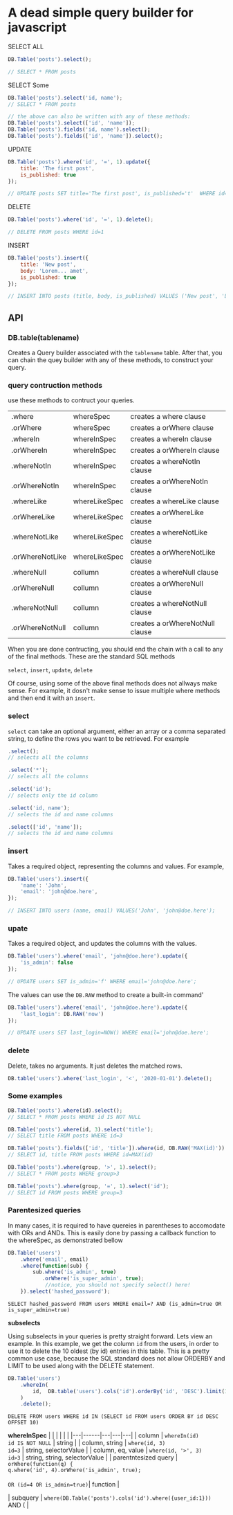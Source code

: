 A dead simple query builder for javascript
=


SELECT ALL
```javascript
DB.Table('posts').select();

// SELECT * FROM posts
```

SELECT Some
```javascript
DB.Table('posts').select('id, name');
// SELECT * FROM posts

// the above can also be written with any of these methods: 
DB.Table('posts').select(['id', 'name']);
DB.Table('posts').fields('id, name').select();
DB.Table('posts').fields(['id', 'name']).select(); 

```

UPDATE
```javascript
DB.Table('posts').where('id', '=', 1).update({
    title: 'The first post',
    is_published: true
});

// UPDATE posts SET title='The first post', is_published='t'  WHERE id=1
```


DELETE
```javascript
DB.Table('posts').where('id', '=', 1).delete();

// DELETE FROM posts WHERE id=1 
```

INSERT
```javascript
DB.Table('posts').insert({
    title: 'New post',
    body: 'Lorem... amet',
    is_published: true
});

// INSERT INTO posts (title, body, is_published) VALUES ('New post', 'Lorem... amet', true) 
```


API
--


### DB.table(tablename)
Creates a Query builder associated with the `tablename` table. After that, you can chain the quey builder with any of these methods, to construct your query.


### query contruction methods
use these methods to contruct your queries.

|   |      |   |
|---|------|---|
| .where | whereSpec | creates a where clause |  
| .orWhere | whereSpec | creates a orWhere clause |  
| .whereIn | whereInSpec | creates a whereIn clause |  
| .orWhereIn | whereInSpec | creates a orWhereIn clause |  
| .whereNotIn | whereInSpec | creates a whereNotIn clause |  
| .orWhereNotIn | whereInSpec | creates a orWhereNotIn clause |  
| .whereLike | whereLikeSpec | creates a whereLike clause |  
| .orWhereLike | whereLikeSpec | creates a orWhereLike clause |  
| .whereNotLike | whereLikeSpec | creates a whereNotLike clause |  
| .orWhereNotLike | whereLikeSpec | creates a orWhereNotLike clause |  
| .whereNull | collumn | creates a whereNull clause |  
| .orWhereNull | collumn | creates a orWhereNull clause |  
| .whereNotNull | collumn | creates a whereNotNull clause |  
| .orWhereNotNull | collumn | creates a orWhereNotNull clause |  

When you are done contructing, you should end the chain with a call to any of the final methods. These are the standard SQL methods

`select`, `insert`, `update`, `delete`

Of course, using some of the above final methods does not allways make sense. For example, it dosn't make sense to issue multiple where methods and then end it with an `insert`. 

### select
`select` can take an optional argument, either an array or a comma separated string, to define the rows you want to be retrieved. For example

```javascript
.select();
// selects all the columns

.select('*');
// selects all the columns

.select('id');
// selects only the id column

.select('id, name');
// selects the id and name columns

.select(['id', 'name']);
// selects the id and name columns
```


### insert
Takes a required object, representing the columns and values. For example,
```javascript
DB.Table('users').insert({
    'name': 'John',
    'email': 'john@doe.here',
});

// INSERT INTO users (name, email) VALUES('John', 'john@doe.here');
```


### upate
Takes a required object, and updates the columns with the values.
```javascript
DB.Table('users').where('email', 'john@doe.here').update({
    'is_admin': false
});

// UPDATE users SET is_admin='f' WHERE email='john@doe.here';
```

 
The values can use the `DB.RAW` method to create a built-in command'
```javascript
DB.Table('users').where('email', 'john@doe.here').update({
    'last_login': DB.RAW('now')
});

// UPDATE users SET last_login=NOW() WHERE email='john@doe.here';
```


### delete
Delete, takes no arguments. It just deletes the matched rows.

```javascript
DB.table('users').where('last_login', '<', '2020-01-01').delete();
```

### Some examples
```javascript
DB.Table('posts').where(id).select();
// SELECT * FROM posts WHERE id IS NOT NULL

DB.Table('posts').where(id, 3).select('title');
// SELECT title FROM posts WHERE id=3

DB.Table('posts').fields(['id', 'title']).where(id, DB.RAW('MAX(id)')).select();
// SELECT id, title FROM posts WHERE id=MAX(id)

DB.Table('posts').where(group, '>', 1).select();
// SELECT * FROM posts WHERE group>3

DB.Table('posts').where(group, '=', 1).select('id');
// SELECT id FROM posts WHERE group=3
```


### Parentesized queries

In many cases, it is required to have quereies in parentheses to accomodate with ORs and ANDs. This is easily done by passing a callback function to the whereSpec, as demonstrated bellow

```javascript
DB.Table('users')
    .where('email', email)
    .where(function(sub) {
        sub.where('is_admin', true)
           .orWhere('is_super_admin', true);
            //notice, you should not specify select() here! 
    }).select('hashed_password');
```
`SELECT hashed_password FROM users WHERE email=? AND (is_admin=true OR is_super_admin=true)`


**subselects**

Using subselects in your queries is pretty straight forward. Lets view an example.
In this example, we get the column `id` from the users, in order to use it to delete the 10 oldest (by id) entries in this table. This is a pretty common use case, because the SQL standard does not allow ORDERBY and LIMIT to be used along with the DELETE statement.  

```javascript
DB.Table('users')
    .whereIn(
        id,  DB.table('users').cols('id').orderBy('id', 'DESC').limit(10)
    )
    .delete();
```
`DELETE FROM users WHERE id IN (SELECT id FROM users ORDER BY id DESC OFFSET 10)`



**whereInSpec**
|   |      |   |   |   |
|---|------|---|---|---|
| column               | `whereIn(id)` <br>`id IS NOT NULL`     | string | 
| column, string       | `where(id, 3)` <br>`id=3`            | string, selectorValue |
| column, eq, value    | `where(id, '>', 3)`<br>`id>3`        | string, string, selectorValue |
| parentntesized query | `orWhere(function(q) {`<br>`q.where('id', 4).orWhere('is_admin', true);`<br><br>`OR (id=4 OR is_admin=true)`| function | 



| subquery             | `where(DB.Table('posts').cols('id').where({user_id:1}))`<br>AND (
 |